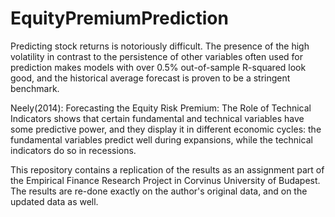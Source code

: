 # EquityPremiumPrediction



Predicting stock returns is notoriously difficult. The presence of the high volatility in contrast to the persistence of other variables often used for prediction makes models with over 0.5% out-of-sample R-squared look good, and the historical average forecast is proven to be a stringent benchmark.



Neely(2014): Forecasting the Equity Risk Premium: The Role of Technical Indicators shows that certain fundamental and technical variables have some predictive power, and they display it in different economic cycles: the fundamental variables predict well during expansions, while the technical indicators do so in recessions.



This repository contains a replication of the results as an assignment part of the Empirical Finance Research Project in Corvinus University of Budapest. The results are re-done exactly on the author's original data, and on the updated data as well.
